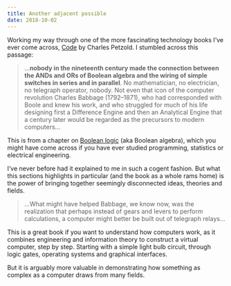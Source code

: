 ```yaml
---
title: Another adjacent possible
date: 2018-10-02
---
```


<!--kg-card-begin: html--><p>Working my way through one of the more fascinating technology books I&#8217;ve ever come across, <a href="https://www.goodreads.com/book/show/21948821-code">Code</a> by Charles Petzold. I stumbled across this passage:</p>
<p><!----></p>
<blockquote><p>
  &#8230;<strong>nobody in the nineteenth century made the connection between the ANDs and ORs of Boolean algebra and the wiring of simple switches in series and in parallel</strong>. No mathematician, no electrician, no telegraph operator, nobody. Not even that icon of the computer revolution Charles Babbage (1792–1871), who had corresponded with Boole and knew his work, and who struggled for much of his life designing first a Difference Engine and then an Analytical Engine that a century later would be regarded as the precursors to modern computers&#8230;
</p></blockquote>
<p>This is from a chapter on <a href="https://en.wikipedia.org/wiki/Boolean_algebra">Boolean logic</a> (aka Boolean algebra), which you might have come across if you have ever studied programming, statistics or electrical engineering.</p>
<p>I’ve never before had it explained to me in such a cogent fashion. But what this sections highlights in particular (and the book as a whole rams home) is the power of bringing together seemingly disconnected ideas, theories and fields.</p>
<blockquote><p>
  &#8230;What might have helped Babbage, we know now, was the realization that perhaps instead of gears and levers to perform calculations, a computer might better be built out of telegraph relays&#8230;
</p></blockquote>
<p>This is a great book if you want to understand how computers work, as it combines engineering and information theory to construct a virtual computer, step by step. Starting with a simple light bulb circuit, through logic gates, operating systems and graphical interfaces.</p>
<p>But it is arguably more valuable in demonstrating how something as complex as a computer draws from many fields.</p>
<!--kg-card-end: html-->